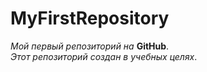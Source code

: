 # MyFirstRepository
*Мой первый репозиторий на* **GitHub**.  
*Этот репозиторий создан в учебных целях*.
